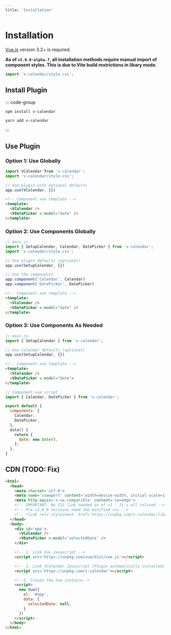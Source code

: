 ```yaml
---
title: 'Installation'
---
```


# Installation

<BaseAlert title="Requirement">

  [Vue.js](https://vuejs.org) version 3.2+ is required.
</BaseAlert>

<BaseAlert title="CSS">

**As of `v3.0.0-alpha.7`, all installation methods require manual import of component styles. This is due to Vite build restrictions in libary mode.**
</BaseAlert>

```js
import 'v-calendar/style.css';
```

## Install Plugin

::: code-group

```shell [npm]
npm install v-calendar
```

```shell [yarn]
yarn add v-calendar
```

:::

## Use Plugin

### Option 1: Use Globally

```js
import VCalendar from 'v-calendar';
import 'v-calendar/style.css';

// Use plugin with optional defaults
app.use(VCalendar, {})
```

```html
<!-- Component.vue template -->
<template>
  <VCalendar />
  <VDatePicker v-model="date" />
</template>
```

### Option 2: Use Components Globally

```js
// main.js
import { SetupCalendar, Calendar, DatePicker } from 'v-calendar';
import 'v-calendar/style.css';

// Use plugin defaults (optional)
app.use(SetupCalendar, {})

// Use the components
app.component('Calendar', Calendar)
app.component('DatePicker', DatePicker)
```

```html
<!-- Component.vue template -->
<template>
  <VCalendar />
  <VDatePicker v-model="date" />
</template>
```

### Option 3: Use Components As Needed

```js
// main.js
import { SetupCalendar } from 'v-calendar';

// Use calendar defaults (optional)
app.use(SetupCalendar, {})
```

```html
<!-- Component.vue template -->
<template>
  <VCalendar />
  <VDatePicker v-model="date">
</template>
```

```js
// Component.vue script
import { Calendar, DatePicker } from 'v-calendar';

export default {
  components: {
    Calendar,
    DatePicker,
  },
  data() {
    return {
      date: new Date(),
    };
  },
}
```

## CDN (TODO: Fix)

```html
<html>
  <head>
    <meta charset='utf-8'>
    <meta name='viewport' content='width=device-width, initial-scale=1, shrink-to-fit=no'>
    <meta http-equiv='x-ua-compatible' content='ie=edge'>
    <!-- IMPORTANT: No CSS link needed as of v1 - It's all inlined -->
    <!-- Pre v1.0.0 versions need the minified css -->
    <!-- <link rel='stylesheet' href='https://unpkg.com/v-calendar/lib/v-calendar.min.css'> -->
  </head>
  <body>
    <div id='app'>
      <VCalendar />
      <VDatePicker v-model='selectedDate' />
    </div>

    <!-- 1. Link Vue Javascript -->
    <script src='https://unpkg.com/vue/dist/vue.js'></script>

    <!-- 2. Link VCalendar Javascript (Plugin automatically installed) -->
    <script src='https://unpkg.com/v-calendar'></script>

    <!--3. Create the Vue instance-->
    <script>
      new Vue({
        el: '#app',
        data: {
          selectedDate: null,
        }
      })
    </script>
  </body>
</html>
```
